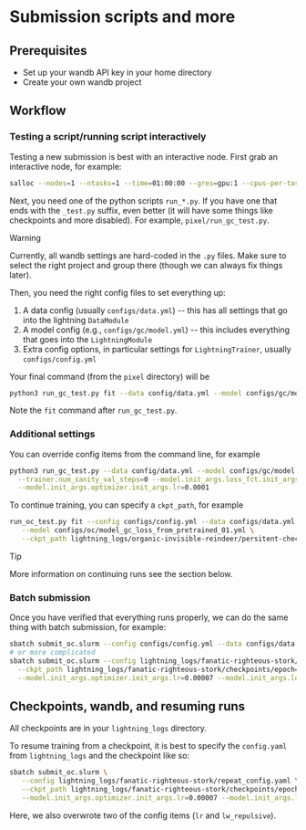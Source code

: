 # Submission scripts and more

## Prerequisites

- Set up your wandb API key in your home directory
- Create your own wandb project

## Workflow

### Testing a script/running script interactively

Testing a new submission is best with an interactive node. First grab an
interactive node, for example:

```bash
salloc --nodes=1 --ntasks=1 --time=01:00:00 --gres=gpu:1 --cpus-per-task=3 --mem=150GB --constraint=gpu80
```

Next, you need one of the python scripts `run_*.py`. If you have one that ends
with the `_test.py` suffix, even better (it will have some things like
checkpoints and more disabled). For example, `pixel/run_gc_test.py`.

> [!WARNING]
> Currently, all wandb settings are hard-coded in the `.py` files.
> Make sure to select the right project and group there (though we can always
> fix things later).

Then, you need the right config files to set everything up:

1. A data config (usually `configs/data.yml`) -- this has all settings that go
   into the lightning `DataModule`
2. A model config (e.g., `configs/gc/model.yml`) -- this includes everything
   that goes into the `LightningModule`
3. Extra config options, in particular settings for `LightningTrainer`, usually
   `configs/config.yml`

Your final command (from the `pixel` directory) will be

```bash
python3 run_gc_test.py fit --data config/data.yml --model configs/gc/model.yml --config configs/config.yml
```

Note the `fit` command after `run_gc_test.py`.

### Additional settings

You can override config items from the command line, for example

```bash
python3 run_gc_test.py --data config/data.yml --model configs/gc/model.yml --config configs/config.yml \
  --trainer.num_sanity_val_steps=0 --model.init_args.loss_fct.init_args.lw_repulsive=0 \
  --model.init_args.optimizer.init_args.lr=0.0001
```

To continue training, you can specify a `ckpt_path`, for example

```bash
run_oc_test.py fit --config configs/config.yml --data configs/data.yml \
   --model configs/oc/model_gc_loss_from_pretrained_01.yml \
   --ckpt_path lightning_logs/organic-invisible-reindeer/persitent-checkpoints/epoch=197-step=89100.ckpt
```

> [!tip]
> More information on continuing runs see the section below.

### Batch submission

Once you have verified that everything runs properly, we can do the same thing
with batch submission, for example:

```bash
sbatch submit_oc.slurm --config configs/config.yml --data configs/data.yml --model configs/oc/model_gc_loss.yml
# or more complicated
sbatch submit_oc.slurm --config lightning_logs/fanatic-righteous-stork/repeat_config.yaml \
  --ckpt_path lightning_logs/fanatic-righteous-stork/checkpoints/epoch=193-step=87300.ckpt \
  --model.init_args.optimizer.init_args.lr=0.00007 --model.init_args.loss_fct.init_args.lw_repulsive=0.05
```

## Checkpoints, wandb, and resuming runs

All checkpoints are in your `lightning_logs` directory.

To resume training from a checkpoint, it is best to specify the `config.yaml` from `lightning_logs` and the checkpoint like so:

```bash
sbatch submit_oc.slurm \
   --config lightning_logs/fanatic-righteous-stork/repeat_config.yaml \
   --ckpt_path lightning_logs/fanatic-righteous-stork/checkpoints/epoch=193-step=87300.ckpt \
   --model.init_args.optimizer.init_args.lr=0.00007 --model.init_args.loss_fct.init_args.lw_repulsive=0.05
```

Here, we also overwrote two of the config items (`lr` and `lw_repulsive`).

